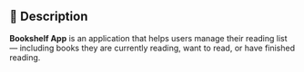 ## 📌 Description

**Bookshelf App** is an application that helps users manage their reading list — including books they are currently reading, want to read, or have finished reading.
